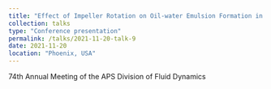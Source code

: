 ```yaml
---
title: "Effect of Impeller Rotation on Oil-water Emulsion Formation in Stirred Vessels"
collection: talks
type: "Conference presentation"
permalink: /talks/2021-11-20-talk-9
date: 2021-11-20
location: "Phoenix, USA"
---
```


74th Annual Meeting of the APS Division of Fluid Dynamics

